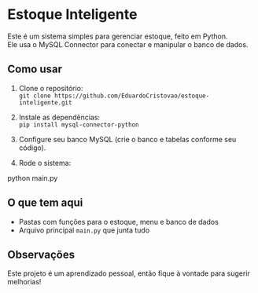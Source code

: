 # Estoque Inteligente

Este é um sistema simples para gerenciar estoque, feito em Python.  
Ele usa o MySQL Connector para conectar e manipular o banco de dados.

## Como usar

1. Clone o repositório:  
``
   git clone https://github.com/EduardoCristovao/estoque-inteligente.git
``

2. Instale as dependências:  
``
  pip install mysql-connector-python
``

3. Configure seu banco MySQL (crie o banco e tabelas conforme seu código).

4. Rode o sistema:  

python main.py


## O que tem aqui

- Pastas com funções para o estoque, menu e banco de dados  
- Arquivo principal `main.py` que junta tudo

## Observações

Este projeto é um aprendizado pessoal, então fique à vontade para sugerir melhorias!
